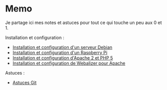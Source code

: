 # Memo

Je partage ici mes notes et astuces pour tout ce qui touche un peu aux 0 et 1.


Installation et configuration :

* [Installation et configuration d'un serveur Debian](https://github.com/nicolabricot/Memo/blob/master/debian.md)
* [Installation et configuration d'un Raspberry Pi](https://github.com/nicolabricot/Memo/blob/master/raspberrypi.md)
* [Installation et configuration d'Apache 2 et PHP 5](https://github.com/nicolabricot/Memo/blob/master/apache.md)
* [Installation et configuration de Webalizer pour Apache](https://github.com/nicolabricot/Memo/blob/master/webalizer.md)

Astuces :

* [Astuces Git](https://github.com/nicolabricot/Memo/blob/master/git.md)
